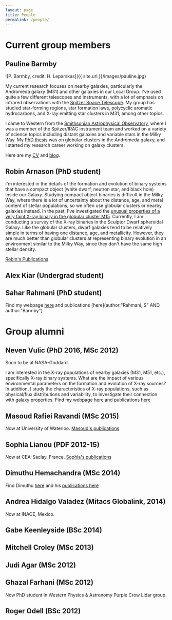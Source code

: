 ```yaml
---
layout: page
title: People
permalink: /people/
---
```


# Current group members

## Pauline Barmby
![P. Barmby, credit: H. Leparskas]({{ site.url }}/images/pauline.jpg)

My current research focuses on nearby galaxies, particularly the Andromeda galaxy (M31) and
other galaxies in our Local Group. I've used quite a few different telescopes and instruments, with a lot of emphasis on infrared observations with the [Spitzer Space Telescope](http://ssc.caltech.edu). My group has studied star-forming regions, star formation laws, polycyclic aromatic hydrocarbons, and X-ray emitting star clusters in M31, among other topics.

I came to Western from the [Smithsonian Astrophysical Observatory](https://www.cfa.harvard.edu/sao), where I was a member of
the Spitzer/IRAC instrument team and worked on a variety of science topics including distant galaxies and variable stars in the Milky Way. My [PhD thesis](http://zenodo.org/record/49389?ln=en) was on globular clusters in the Andromeda galaxy, and I started my research career working on galaxy clusters.

Here are my [CV](https://github.com/PBarmby/cv/blob/master/pbarmby_cv.pdf) and [blog](http://pbarmby.github.io).

## Robin Arnason (PhD student)

I'm interested in the details of the formation and evolution of binary systems that have a compact object (white dwarf, neutron star, and black hole) inside our Galaxy. Studying compact object binaries is difficult in the Milky Way, where there is a lot of uncertainty about the distance, age, and metal content of stellar populations, so we often use globular clusters or nearby galaxies instead. In the past, I've investigated the [unusual properties of a very faint X-ray binary in the globular cluster M15](http://arxiv.org/abs/1505.07117). Currently, I am conducting a survey of the X-ray binaries in the Sculptor Dwarf spheroidal Galaxy. Like the globular clusters, dwarf galaxies tend to be relatively simple in terms of having one distance, age, and metallicity.
However, they are much better than globular clusters at representing binary evolution in an environment similar to the Milky Way, since they don't have the same high stellar density.

[Robin's Publications](https://ui.adsabs.harvard.edu/#search/q=author%3A%22Arnason%2C%20R%22&sort=date%20desc%2C%20bibcode%20desc)

## Alex Kiar (Undergrad student)

## Sahar Rahmani (PhD student)

Find my webpage [here](https://sites.google.com/site/rahmanisahar/) and publications [here](author:"Rahmani, S" AND  author:"Barmby")

# Group alumni

## Neven Vulic (PhD 2016, MSc 2012)

Soon to be at NASA-Goddard.

I am interested in the X-ray populations of nearby galaxies (M31, M51, etc.), specifically X-ray binary systems. What are the impact of various environmental parameters on the formation and evolution of X-ray sources? In addition, I study the characteristics of X-ray populations, such as physical/flux distributions and variability, to investigate their connection with galaxy properties.
Find my webpage [here](http://astro.uwo.ca/~nvulic/) and publications [here](https://ui.adsabs.harvard.edu/#search/q=author%3A%22Vulic%2C%20N%22&sort=date%20desc%2C%20bibcode%20desc)

## Masoud Rafiei Ravandi (MSc 2015)

Now at University of Waterloo.
[Masoud's publications](https://ui.adsabs.harvard.edu/#search/q=author%3A%22Rafiei%20Ravandi%2C%20M%22&sort=date%20desc%2C%20bibcode%20desc)

## Sophia Lianou (PDF 2012-15)

Now at CEA-Saclay, France. [Sophia's publications](https://ui.adsabs.harvard.edu/#search/q=author%3A%22Lianou%2C%20S%22&sort=date%20desc%2C%20bibcode%20desc)

## Dimuthu Hemachandra (MSc 2014)

Find Dimuthu [here](https://ca.linkedin.com/in/dimuthu-hemachandra-2465571b) and his
[publications here](https://ui.adsabs.harvard.edu/#search/q=author%3A%22Hemachandra%2C%20D%22&sort=date%20desc%2C%20bibcode%20desc)

## Andrea Hidalgo Valadez (Mitacs Globalink, 2014)

Now at INAOE, Mexico.

## Gabe Keenleyside (BSc 2014)

## Mitchell Croley (MSc 2013)

## Judi Agar (MSc 2012)

## Ghazal Farhani (MSc 2012)

Now PhD student in Western Physics & Astronomy Purple Crow Lidar group.

## Roger Odell (BSc 2012)
